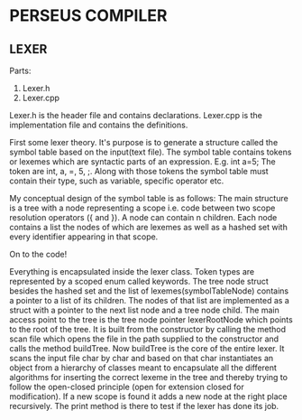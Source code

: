 # PERSEUS COMPILER

## LEXER

Parts:
1. Lexer.h
2. Lexer.cpp

Lexer.h is the header file and contains declarations.
Lexer.cpp is the implementation file and contains the definitions.

First some lexer theory. It's purpose is to generate a structure called the symbol table based on the input(text file).
The symbol table contains tokens or lexemes which are syntactic parts of an expression. E.g. int a=5; The token are int, a, =, 5, ;. 
Along with those tokens the symbol table must contain their type, such as variable, specific operator etc.

My conceptual design of the symbol table is as follows:
The main structure is a tree with a node representing a scope i.e. code between two scope resolution operators ({ and }). A node can contain n children.
Each node contains a list the nodes of which are lexemes as well as a hashed set with every identifier appearing in that scope.

On to the code!

Everything is encapsulated inside the lexer class.
Token types are represented by a scoped enum called keywords.
The tree node struct besides the hashed set and the list of lexemes(symbolTableNode) contains a pointer to a list of its children. The nodes of that list are implemented as a struct with a pointer to the next list node and a tree node child.
The main access point to the tree is the tree node pointer lexerRootNode which points to the root of the tree. It is built from the constructor by calling the method scan file which opens the file in the path supplied to the constructor and calls the method buildTree.
Now buildTree is the core of the entire lexer. It scans the input file char by char and based on that char instantiates an object from a hierarchy of classes meant to encapsulate all the different algorithms for inserting the correct lexeme in the tree and thereby trying to follow the open-closed principle (open for extension closed for modification). If a new scope is found it adds a new node at the right place recursively.
The print method is there to test if the lexer has done its job.

